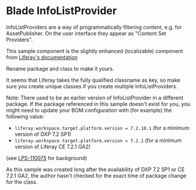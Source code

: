# Blade InfoListProvider

InfoListProviders are a way of programmatically filtering content, e.g. for AssetPublisher.
On the user interface they appear as "Content Set Providers".

This sample component is the slightly enhanced (localizable) component from
[Liferay's documentation](https://portal.liferay.dev/docs/7-2/frameworks/-/knowledge_base/f/creating-an-information-list-provider)

Rename package and class to make it yours.

It seems that Liferay takes the fully qualified classname as key, so make sure you create unique
classes if you create multiple InfoListProviders.

Note: There used to be an earlier version of InfoListProvider in a different package.
If the package referenced in this sample doesn't exist for you, you might need to update your BOM
configuration with (for example) the following value:

 * `liferay.workspace.target.platform.version = 7.2.10.1` (for a minimum version of DXP 7.2 SP1)
 * `liferay.workspace.target.platform.version = 7.2.1` (for a minimum version of Liferay CE 7.2.1 GA2)

(see [LPS-110075](https://issues.liferay.com/browse/LPS-110075) for background)

As this sample was created long after the availability of DXP 7.2 SP1 or CE 7.2.1 GA2, the author
hasn't checked for the exact time of package change for the class.